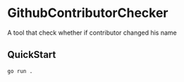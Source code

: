 # GithubContributorChecker
A tool that check whether if contributor changed his name 

## QuickStart

```shell
go run .
```
